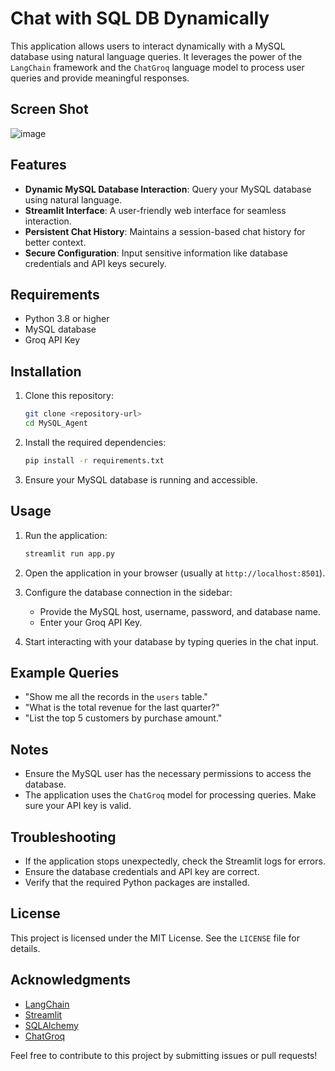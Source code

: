 # Chat with SQL DB Dynamically

This application allows users to interact dynamically with a MySQL database using natural language queries. It leverages the power of the `LangChain` framework and the `ChatGroq` language model to process user queries and provide meaningful responses.

## Screen Shot
![image](https://github.com/user-attachments/assets/1d7e262a-d8f2-4afe-a83f-3fb8253f3c04)

## Features

- **Dynamic MySQL Database Interaction**: Query your MySQL database using natural language.
- **Streamlit Interface**: A user-friendly web interface for seamless interaction.
- **Persistent Chat History**: Maintains a session-based chat history for better context.
- **Secure Configuration**: Input sensitive information like database credentials and API keys securely.

## Requirements

- Python 3.8 or higher
- MySQL database
- Groq API Key

## Installation

1. Clone this repository:
   ```bash
   git clone <repository-url>
   cd MySQL_Agent
   ```

2. Install the required dependencies:
   ```bash
   pip install -r requirements.txt
   ```

3. Ensure your MySQL database is running and accessible.

## Usage

1. Run the application:
   ```bash
   streamlit run app.py
   ```

2. Open the application in your browser (usually at `http://localhost:8501`).

3. Configure the database connection in the sidebar:
   - Provide the MySQL host, username, password, and database name.
   - Enter your Groq API Key.

4. Start interacting with your database by typing queries in the chat input.

## Example Queries

- "Show me all the records in the `users` table."
- "What is the total revenue for the last quarter?"
- "List the top 5 customers by purchase amount."

## Notes

- Ensure the MySQL user has the necessary permissions to access the database.
- The application uses the `ChatGroq` model for processing queries. Make sure your API key is valid.

## Troubleshooting

- If the application stops unexpectedly, check the Streamlit logs for errors.
- Ensure the database credentials and API key are correct.
- Verify that the required Python packages are installed.

## License

This project is licensed under the MIT License. See the `LICENSE` file for details.

## Acknowledgments

- [LangChain](https://github.com/hwchase17/langchain)
- [Streamlit](https://streamlit.io/)
- [SQLAlchemy](https://www.sqlalchemy.org/)
- [ChatGroq](https://groq.com/)

Feel free to contribute to this project by submitting issues or pull requests!
